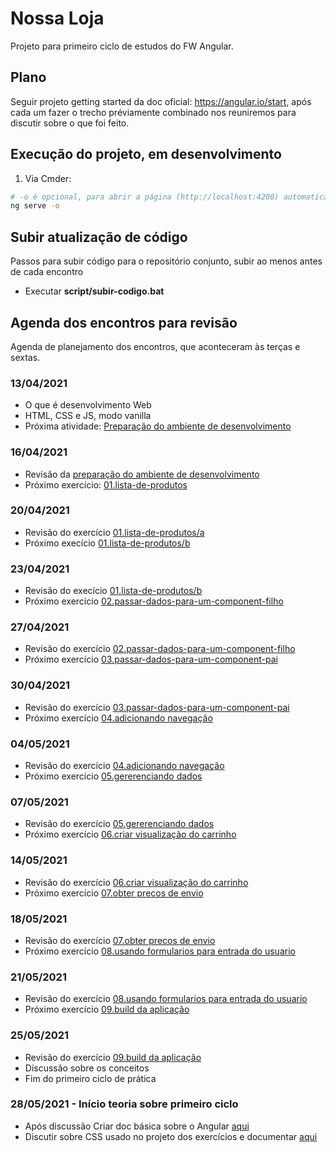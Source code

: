 # Nossa Loja

Projeto para primeiro ciclo de estudos do FW Angular.  

## Plano

Seguir projeto getting started da doc oficial: https://angular.io/start, após cada um fazer o trecho préviamente combinado nos reuniremos para discutir sobre o que foi feito.  

## Execução do projeto, em desenvolvimento

1. Via Cmder:

```sh
# -o é opcional, para abrir a página (http://localhost:4200) automaticamente
ng serve -o
```

## Subir atualização de código

Passos para subir código para o repositório conjunto, subir ao menos antes de cada encontro

- Executar **script/subir-codigo.bat**

## Agenda dos encontros para revisão

Agenda de planejamento dos encontros, que aconteceram às terças e sextas.  

### 13/04/2021

- O que é desenvolvimento Web
- HTML, CSS e JS, modo vanilla
- Próxima atividade: [Preparação do ambiente de desenvolvimento](https://gitlab.com/key-estudos/angular/nossa-loja/-/wikis/0.preparacao-ambiente)

### 16/04/2021

- Revisão da [preparação do ambiente de desenvolvimento](https://gitlab.com/key-estudos/angular/nossa-loja/-/wikis/0.preparacao-ambiente)
- Próximo exercício: [01.lista-de-produtos](https://gitlab.com/key-estudos/angular/nossa-loja/-/wikis/exercicios/01.lista-de-produtos#a-at%C3%A9-passo-3)

### 20/04/2021

- Revisão do exercício [01.lista-de-produtos/a](https://gitlab.com/key-estudos/angular/nossa-loja/-/wikis/exercicios/01.lista-de-produtos#a-at%C3%A9-passo-3)
- Próximo execício [01.lista-de-produtos/b](https://gitlab.com/key-estudos/angular/nossa-loja/-/wikis/exercicios/01.lista-de-produtos#b-passo-4-ao-7)

### 23/04/2021

- Revisão do execício [01.lista-de-produtos/b](https://gitlab.com/key-estudos/angular/nossa-loja/-/wikis/exercicios/01.lista-de-produtos#b-passo-4-ao-7)
- Próximo exercício [02.passar-dados-para-um-component-filho](https://gitlab.com/key-estudos/angular/nossa-loja/-/wikis/exercicios/02.passar-dados-para-componente-filho)

### 27/04/2021

- Revisão do exercício [02.passar-dados-para-um-component-filho](https://gitlab.com/key-estudos/angular/nossa-loja/-/wikis/exercicios/02.passar-dados-para-componente-filho)
- Próximo exercício [03.passar-dados-para-um-component-pai](https://gitlab.com/key-estudos/angular/nossa-loja/-/wikis/exercicios/03.passar-dados-para-componente-pai)

### 30/04/2021

- Revisão do exercício [03.passar-dados-para-um-component-pai](https://gitlab.com/key-estudos/angular/nossa-loja/-/wikis/exercicios/03.passar-dados-para-componente-pai)
- Próximo exercício [04.adicionando navegação](https://gitlab.com/key-estudos/angular/nossa-loja/-/wikis/exercicios/04.adicionando-navegacao)

### 04/05/2021

- Revisão do exercício [04.adicionando navegação](https://gitlab.com/key-estudos/angular/nossa-loja/-/wikis/exercicios/04.adicionando-navegacao)
- Próximo exercício [05.gererenciando dados](https://gitlab.com/key-estudos/angular/nossa-loja/-/wikis/exercicios/05.gerenciando-dados)

### 07/05/2021

- Revisão do exercício [05.gererenciando dados](https://gitlab.com/key-estudos/angular/nossa-loja/-/wikis/exercicios/05.gerenciando-dados)
- Próximo exercício [06.criar visualização do carrinho](https://gitlab.com/key-estudos/angular/nossa-loja/-/wikis/exercicios/06.criar-visualizacao-carrinho)

### 14/05/2021

- Revisão do exercício [06.criar visualização do carrinho](https://gitlab.com/key-estudos/angular/nossa-loja/-/wikis/exercicios/06.criar-visualizacao-carrinho)
- Próximo exercício [07.obter precos de envio](https://gitlab.com/key-estudos/angular/nossa-loja/-/wikis/exercicios/07.obter-precos-de-envio)

### 18/05/2021

- Revisão do exercício [07.obter precos de envio](https://gitlab.com/key-estudos/angular/nossa-loja/-/wikis/exercicios/07.obter-precos-de-envio)
- Próximo exercício [08.usando formularios para entrada do usuario](https://gitlab.com/key-estudos/angular/nossa-loja/-/wikis/exercicios/08.usando-formularios-para-entrada-do-usuario)

### 21/05/2021

- Revisão do exercício [08.usando formularios para entrada do usuario](https://gitlab.com/key-estudos/angular/nossa-loja/-/wikis/exercicios/08.usando-formularios-para-entrada-do-usuario)
- Próximo exercício [09.build da aplicação](https://gitlab.com/key-estudos/angular/nossa-loja/-/wikis/exercicios/09.build-da-aplicacao)

### 25/05/2021

- Revisão do exercício [09.build da aplicação](https://gitlab.com/key-estudos/angular/nossa-loja/-/wikis/exercicios/09.build-da-aplicacao)
- Discussão sobre os conceitos
- Fim do primeiro ciclo de prática

### 28/05/2021 - Início teoria sobre primeiro ciclo

- Após discussão Criar doc básica sobre o Angular [aqui](https://gitlab.com/key-estudos/angular/nossa-loja/-/wikis/home)
- Discutir sobre CSS usado no projeto dos exercícios e documentar [aqui](https://gitlab.com/key-estudos/angular/nossa-loja/-/wikis/estilos)
